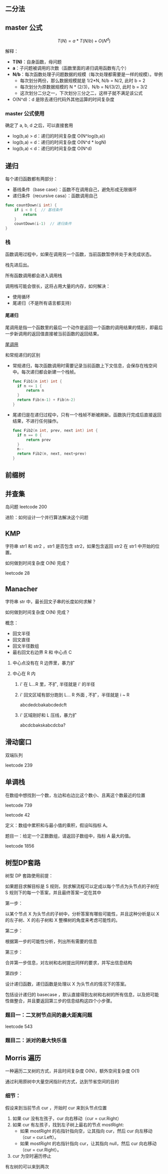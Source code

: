 ## 二分法





## master 公式

$$
T(N) = a * T(N/b) + O(N^d)
$$

解释：

* **T(N)**：自身函数，母问题
* **a**：子问题被调用的次数（函数里面的递归调用函数有几个）
* **N/b**：每次函数处理子问题数据的规模（每次处理都需要是一样的规模）。举例
  * 每次划分两份，那么数据规模就是 1/2*N,  N/b = N/2, 此时 b = 2
  * 每次划分为原数据规模的 N * (2/3)，N/b = N/(3/2), 此时 b = 3/2
  * 这次划分二分之一，下次划分三分之二，这样子就不满足该公式
* O(N^d)：d 是除去递归代码外其他运算的时间复杂度

### master 公式使用

确定了 a, b, d 之后，可以直接套用

* log(b,a) > d：递归的时间复杂度 O(N^log(b,a))
* log(b,a) = d：递归的时间复杂度 O(N^d * logN)
* log(b,a) < d：递归的时间复杂度 O(N^d)



## 递归

每个递归函数都有两部分：

* 基线条件（base case）：函数不在调用自己，避免形成无限循环
* 递归条件（recursive casa）：函数调用自己

```go
func countDown(i int) {
    if i < 0 {	// 基线条件
        return 
    }
    countDown(i-1)	// 递归条件
}
```

### 栈

函数调用过程中，如果在调用另一个函数，当前函数暂停并处于未完成状态。

栈先进后出。

所有函数调用都会进入调用栈

调用栈可能会很长，这将占用大量的内存，如何解决：

* 使用循环
* 尾递归（不是所有语言都支持）

#### 尾递归

尾调用是指一个函数里的最后一个动作是返回一个函数的调用结果的情形，即最后一步新调用的返回值直接被当前函数的返回结果。

[尾调用](https://zh.wikipedia.org/wiki/%E5%B0%BE%E8%B0%83%E7%94%A8)

和常规递归的区别

* 常规递归，每次函数调用时需要记录当前函数上下文信息，会保存在栈空间中。每次递归都会新建一个栈帧。

  ```go
  func Fib1(n int) int {
  	if n <= 1 {
  		return n
  	}
  	return Fib(n-1) + Fib(n-2)
  }
  ```

  

* 尾递归是在递归过程中，只有一个栈帧不断被刷新。函数执行完成后直接返回结果，不进行任何操作。

  ```go
  func Fib2(n int, prev, next int) int {
  	if n == 0 {
  		return prev
  	}
  	n--
  	return Fib2(n, next, next+prev)
  }
  ```



## 前缀树



## 并查集

岛问题  leetcode 200

进阶：如何设计一个并行算法解决这个问题



## KMP

字符串 str1 和 str2 ，str1 是否包含 str2，如果包含返回 str2 在 str1 中开始的位置。

如何做到时间复杂度 O(N) 完成？

leetcode 28



## Manacher

字符串 str 中，最长回文子串的长度如何求解？

如何做到时间复杂度 O(N) 完成？



概念：

* 回文半径
* 回文直径
* 回文半径数组
* 最右回文右边界 R 和 中心点 C



1. 中心点没有在 R 边界里，暴力扩

2. 中心在 R 内

   1. i’ 在 L...R 里，不扩, 半径就是 i' 的半径 

   2. i' 回文区域有部分跑到 L... R 外面 , 不扩，半径就是 i ~ R 

      abcdedcbakabcdedcft

   3. i' 区域刚好和 L 压线，暴力扩

      abcdcbakskabcdcba?





## 滑动窗口

双端队列

leetcode 239



## 单调栈

在数组中想找到一个数，左边和右边比这个数小、且离这个数最近的位置



leetcode 739

leetcode 42

定义：数组中累积和与最小值的乘积，假设叫指标 A。

题目一：给定一个正数数组，请返回子数组中，指标 A 最大的值。

leetcode 1856



## 树型DP套路

树型 DP 套路使用前提：

如果题目求解目标是 S 规则，则求解流程可以定成以每个节点为头节点的子树在 S 规则下的每一个答案，并且最终答案一定在其中

第一步：

以某个节点 X 为头节点的子树中，分析答案有哪些可能性，并且这种分析是以 X 的左子树、X 的右子树和 X 整棵树的角度来考虑可能性的。

第二步：

根据第一步的可能性分析，列出所有需要的信息

第三步：

合并第一步信息，对左树和右树提出同样的要求，并写出信息结构

第四步：

设计递归函数，递归函数是处理以 X 为头节点的情况下的答案。

包括设计递归的 basecase ，默认直接得到左树和右树的所有信息，以及把可能性做整合，并且要返回第三步的信息结构这四个小步骤。



### 题目一：二叉树节点间的最大距离问题

leetcode 543

### 题目二：派对的最大快乐值





## Morris 遍历

一种遍历二叉树的方式，并且时间复杂度 O(N)，额外空间复杂度 O(1)

通过利用原树中大量空闲指针的方式，达到节省空间的目的

### 细节：

假设来到当前节点 cur ，开始时 cur 来到头节点位置

1. 如果 cur 没有左孩子，cur 向右移动（cur = cur.Right）
2. 如果 cur 有左孩子，找到左子树上最右的节点 mostRight:
   * 如果 mostRight 的右指针指向空，让其指向 cur，然后 cur 向左移动（cur = cur.Left）。
   * 如果 mostRight 的右指针指向 cur，让其指向 null，然后 cur 向右移动（cur = cur.Right）。
3. cur 为空时遍历停止

有左树的可以来到两次
